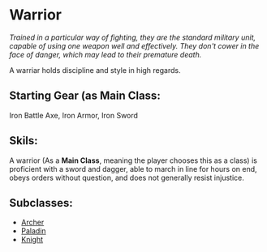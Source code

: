 # Warrior

*Trained in a particular way of fighting, they are the standard military unit, capable of using one weapon well and effectively. They don't cower in the face of danger, which may lead to their premature death.*

A warriar holds discipline and style in high regards.

## Starting Gear (as __Main Class__:

Iron Battle Axe, Iron Armor, Iron Sword

## Skils:

A warrior (As a __Main Class__, meaning the player chooses this as a class) is proficient with a sword and dagger, able to march in line for hours on end, obeys orders without question, and does not generally resist injustice.

## Subclasses:

 - [Archer](./Archer)
 - [Paladin](./Paladin)
 - [Knight](./Knight)
